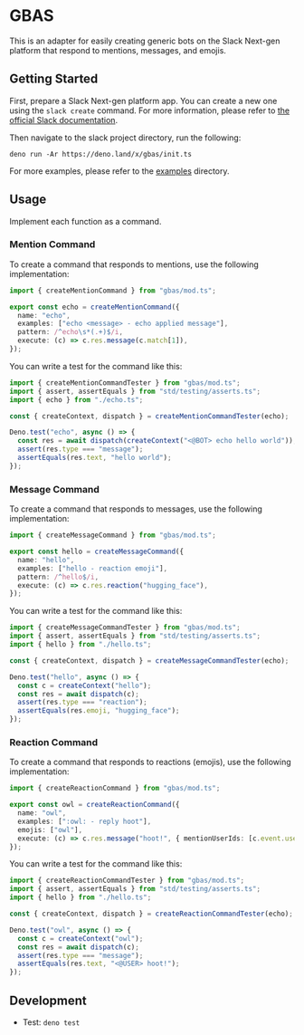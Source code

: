# GBAS

This is an adapter for easily creating generic bots on the Slack Next-gen platform that respond to mentions, messages, and emojis.

## Getting Started

First, prepare a Slack Next-gen platform app.
You can create a new one using the `slack create` command. For more information, please refer to [the official Slack documentation](https://api.slack.com/future/create).

Then navigate to the slack project directory, run the following:

```
deno run -Ar https://deno.land/x/gbas/init.ts
```

For more examples, please refer to the [examples](/examples) directory.

## Usage

Implement each function as a command.

### Mention Command

To create a command that responds to mentions, use the following implementation:

```ts
import { createMentionCommand } from "gbas/mod.ts";

export const echo = createMentionCommand({
  name: "echo",
  examples: ["echo <message> - echo applied message"],
  pattern: /^echo\s*(.+)$/i,
  execute: (c) => c.res.message(c.match[1]),
});
```

You can write a test for the command like this:

```ts
import { createMentionCommandTester } from "gbas/mod.ts";
import { assert, assertEquals } from "std/testing/asserts.ts";
import { echo } from "./echo.ts";

const { createContext, dispatch } = createMentionCommandTester(echo);

Deno.test("echo", async () => {
  const res = await dispatch(createContext("<@BOT> echo hello world"));
  assert(res.type === "message");
  assertEquals(res.text, "hello world");
});
```

### Message Command

To create a command that responds to messages, use the following implementation:

```ts
import { createMessageCommand } from "gbas/mod.ts";

export const hello = createMessageCommand({
  name: "hello",
  examples: ["hello - reaction emoji"],
  pattern: /^hello$/i,
  execute: (c) => c.res.reaction("hugging_face"),
});
```

You can write a test for the command like this:

```ts
import { createMessageCommandTester } from "gbas/mod.ts";
import { assert, assertEquals } from "std/testing/asserts.ts";
import { hello } from "./hello.ts";

const { createContext, dispatch } = createMessageCommandTester(echo);

Deno.test("hello", async () => {
  const c = createContext("hello");
  const res = await dispatch(c);
  assert(res.type === "reaction");
  assertEquals(res.emoji, "hugging_face");
});
```

### Reaction Command

To create a command that responds to reactions (emojis), use the following
implementation:

```ts
import { createReactionCommand } from "gbas/mod.ts";

export const owl = createReactionCommand({
  name: "owl",
  examples: [":owl: - reply hoot"],
  emojis: ["owl"],
  execute: (c) => c.res.message("hoot!", { mentionUserIds: [c.event.userId] }),
});
```

You can write a test for the command like this:

```ts
import { createReactionCommandTester } from "gbas/mod.ts";
import { assert, assertEquals } from "std/testing/asserts.ts";
import { hello } from "./hello.ts";

const { createContext, dispatch } = createReactionCommandTester(echo);

Deno.test("owl", async () => {
  const c = createContext("owl");
  const res = await dispatch(c);
  assert(res.type === "message");
  assertEquals(res.text, "<@USER> hoot!");
});
```

## Development

- Test: `deno test`
